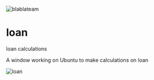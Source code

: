 ![blablateam](https://user-images.githubusercontent.com/29018157/121679401-95be4500-cab8-11eb-9115-1afa99deb063.png)


# loan
loan calculations

A window working on Ubuntu to make calculations on loan


![loan](https://user-images.githubusercontent.com/29018157/121683229-5e9e6280-cabd-11eb-8386-1e625c7311bf.png)

